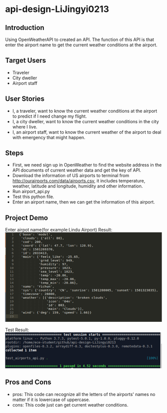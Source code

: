 # api-design-LiJingyi0213
## Introduction
Using OpenWeatherAPI to created an API. The function of this API is that enter the airport name to get the current weather conditions at the airport.

## Target Users
- Traveler
- City dweller
- Airport staff

## User Stories
- I, a traveler, want to know the current weather conditions at the airport to predict if I need change my flight.
- I, a city dweller, want to know the current weather conditions in the city where I live.
- I, an airport staff, want to know the current weather of the airport to deal with emergency that might happen.

## Steps
- First, we need sign up in OpenWeather to find the website address in the API documents of current weather data and get the key of API.
- Download the information of US airports to terminal from http://ourairports.com/data/airports.csv, it includes temperature, weather, latitude and longitude, humidity and other information.
- Run airport_api.py
- Test this python file.
- Enter an airport name, then we can get the information of this airport.

## Project Demo
Enter airpot name(for example:Lindu Airport)
Result:
![](https://github.com/BUEC500C1/api-design-LiJingyi0213/blob/master/270e2421a98ebf794a4c14151fff11b.png)

Test Result:
![](https://github.com/BUEC500C1/api-design-LiJingyi0213/blob/master/7a0d44b32495696cc14a660cfc7ce8c.png)

## Pros and Cons
- pros: This code can recognize all the letters of the airports' names no matter if it is lowercase of uppercase.
- cons: This code just can get current weather conditions.
